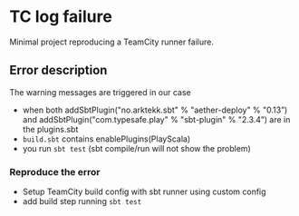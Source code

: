 # TC log failure

Minimal project reproducing a TeamCity runner failure.

## Error description

The warning messages are triggered in our case 
* when both addSbtPlugin("no.arktekk.sbt" % "aether-deploy" % "0.13”) and addSbtPlugin("com.typesafe.play" % "sbt-plugin" % "2.3.4”) are in the plugins.sbt
* `build.sbt` contains enablePlugins(PlayScala)
* you run `sbt test` (sbt compile/run will not show the problem)

### Reproduce the error

* Setup TeamCity build config with sbt runner using custom config
* add build step running `sbt test`
